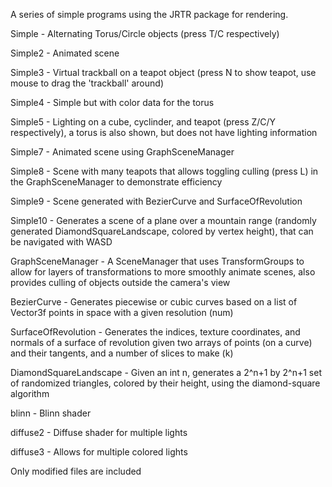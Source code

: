 A series of simple programs using the JRTR package for rendering.


Simple - Alternating Torus/Circle objects (press T/C respectively)

Simple2 - Animated scene

Simple3 - Virtual trackball on a teapot object (press N to show teapot, use mouse to drag the 'trackball' around)

Simple4 - Simple but with color data for the torus

Simple5 - Lighting on a cube, cyclinder, and teapot (press Z/C/Y respectively), a torus is also shown, but does not have lighting information


Simple7 - Animated scene using GraphSceneManager

Simple8 - Scene with many teapots that allows toggling culling (press L) in the GraphSceneManager to demonstrate efficiency

Simple9 - Scene generated with BezierCurve and SurfaceOfRevolution

Simple10 - Generates a scene of a plane over a mountain range (randomly generated DiamondSquareLandscape, colored by vertex height), that can be navigated with WASD


GraphSceneManager - A SceneManager that uses TransformGroups to allow for layers of transformations to more smoothly animate scenes, also provides culling of objects outside the camera's view

BezierCurve - Generates piecewise or cubic curves based on a list of Vector3f points in space with a given resolution (num)

SurfaceOfRevolution - Generates the indices, texture coordinates, and normals of a surface of revolution given two arrays of points (on a curve) and their tangents, and a number of slices to make (k)

DiamondSquareLandscape - Given an int n, generates a 2^n+1 by 2^n+1 set of randomized triangles, colored by their height, using the diamond-square algorithm


blinn - Blinn shader

diffuse2 - Diffuse shader for multiple lights

diffuse3 - Allows for multiple colored lights


Only modified files are included
